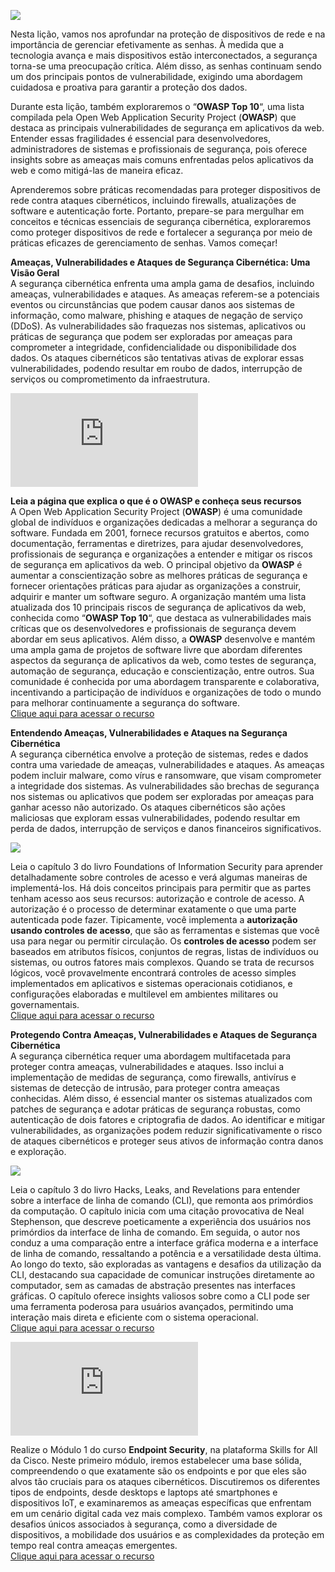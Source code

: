 ![](https://infnet.online/wp-content/uploads/2024/03/LD3-7.jpg)

Nesta lição, vamos nos aprofundar na proteção de dispositivos de rede e na importância de gerenciar efetivamente as senhas. À medida que a tecnologia avança e mais dispositivos estão interconectados, a segurança torna-se uma preocupação crítica. Além disso, as senhas continuam sendo um dos principais pontos de vulnerabilidade, exigindo uma abordagem cuidadosa e proativa para garantir a proteção dos dados.

Durante esta lição, também exploraremos o “**OWASP Top 10**“, uma lista compilada pela Open Web Application Security Project (**OWASP**) que destaca as principais vulnerabilidades de segurança em aplicativos da web. Entender essas fragilidades é essencial para desenvolvedores, administradores de sistemas e profissionais de segurança, pois oferece insights sobre as ameaças mais comuns enfrentadas pelos aplicativos da web e como mitigá-las de maneira eficaz.

Aprenderemos sobre práticas recomendadas para proteger dispositivos de rede contra ataques cibernéticos, incluindo firewalls, atualizações de software e autenticação forte. Portanto, prepare-se para mergulhar em conceitos e técnicas essenciais de segurança cibernética, exploraremos como proteger dispositivos de rede e fortalecer a segurança por meio de práticas eficazes de gerenciamento de senhas. Vamos começar!

**Ameaças, Vulnerabilidades e Ataques de Segurança Cibernética: Uma Visão Geral**  
A segurança cibernética enfrenta uma ampla gama de desafios, incluindo ameaças, vulnerabilidades e ataques. As ameaças referem-se a potenciais eventos ou circunstâncias que podem causar danos aos sistemas de informação, como malware, phishing e ataques de negação de serviço (DDoS). As vulnerabilidades são fraquezas nos sistemas, aplicativos ou práticas de segurança que podem ser exploradas por ameaças para comprometer a integridade, confidencialidade ou disponibilidade dos dados. Os ataques cibernéticos são tentativas ativas de explorar essas vulnerabilidades, podendo resultar em roubo de dados, interrupção de serviços ou comprometimento da infraestrutura.

![](http://api.pagepeeker.com/v2/thumbs.php?size=s&code=4245e2496a&url=https://owasp.org/)

**Leia a página que explica o que é o OWASP e conheça seus recursos**  
A Open Web Application Security Project (**OWASP**) é uma comunidade global de indivíduos e organizações dedicadas a melhorar a segurança do software. Fundada em 2001, fornece recursos gratuitos e abertos, como documentação, ferramentas e diretrizes, para ajudar desenvolvedores, profissionais de segurança e organizações a entender e mitigar os riscos de segurança em aplicativos da web. O principal objetivo da **OWASP** é aumentar a conscientização sobre as melhores práticas de segurança e fornecer orientações práticas para ajudar as organizações a construir, adquirir e manter um software seguro. A organização mantém uma lista atualizada dos 10 principais riscos de segurança de aplicativos da web, conhecida como “**OWASP Top 10**“, que destaca as vulnerabilidades mais críticas que os desenvolvedores e profissionais de segurança devem abordar em seus aplicativos. Além disso, a **OWASP** desenvolve e mantém uma ampla gama de projetos de software livre que abordam diferentes aspectos da segurança de aplicativos da web, como testes de segurança, automação de segurança, educação e conscientização, entre outros. Sua comunidade é conhecida por uma abordagem transparente e colaborativa, incentivando a participação de indivíduos e organizações de todo o mundo para melhorar continuamente a segurança do software.  
[Clique aqui para acessar o recurso](https://owasp.org/)

**Entendendo Ameaças, Vulnerabilidades e Ataques na Segurança Cibernética**  
A segurança cibernética envolve a proteção de sistemas, redes e dados contra uma variedade de ameaças, vulnerabilidades e ataques. As ameaças podem incluir malware, como vírus e ransomware, que visam comprometer a integridade dos sistemas. As vulnerabilidades são brechas de segurança nos sistemas ou aplicativos que podem ser exploradas por ameaças para ganhar acesso não autorizado. Os ataques cibernéticos são ações maliciosas que exploram essas vulnerabilidades, podendo resultar em perda de dados, interrupção de serviços e danos financeiros significativos.

![](https://learning.oreilly.com/library/cover/9781098122546)

Leia o capítulo 3 do livro Foundations of Information Security para aprender detalhadamente sobre controles de acesso e verá algumas maneiras de implementá-los. Há dois conceitos principais para permitir que as partes tenham acesso aos seus recursos: autorização e controle de acesso. A autorização é o processo de determinar exatamente o que uma parte autenticada pode fazer. Tipicamente, você implementa a **autorização usando controles de acesso**, que são as ferramentas e sistemas que você usa para negar ou permitir circulação. Os **controles de acesso** podem ser baseados em atributos físicos, conjuntos de regras, listas de indivíduos ou sistemas, ou outros fatores mais complexos. Quando se trata de recursos lógicos, você provavelmente encontrará controles de acesso simples implementados em aplicativos e sistemas operacionais cotidianos, e configurações elaboradas e multilevel em ambientes militares ou governamentais.  
[Clique aqui para acessar o recurso](https://learning.oreilly.com/library/view/foundations-of-information/9781098122546/xhtml/ch03.xhtml#ch03lev1sec1)

**Protegendo Contra Ameaças, Vulnerabilidades e Ataques de Segurança Cibernética**  
A segurança cibernética requer uma abordagem multifacetada para proteger contra ameaças, vulnerabilidades e ataques. Isso inclui a implementação de medidas de segurança, como firewalls, antivírus e sistemas de detecção de intrusão, para proteger contra ameaças conhecidas. Além disso, é essencial manter os sistemas atualizados com patches de segurança e adotar práticas de segurança robustas, como autenticação de dois fatores e criptografia de dados. Ao identificar e mitigar vulnerabilidades, as organizações podem reduzir significativamente o risco de ataques cibernéticos e proteger seus ativos de informação contra danos e exploração.

![](https://learning.oreilly.com/library/cover/9781098168773)

Leia o capítulo 3 do livro Hacks, Leaks, and Revelations para entender sobre a interface de linha de comando (CLI), que remonta aos primórdios da computação. O capítulo inicia com uma citação provocativa de Neal Stephenson, que descreve poeticamente a experiência dos usuários nos primórdios da interface de linha de comando. Em seguida, o autor nos conduz a uma comparação entre a interface gráfica moderna e a interface de linha de comando, ressaltando a potência e a versatilidade desta última. Ao longo do texto, são exploradas as vantagens e desafios da utilização da CLI, destacando sua capacidade de comunicar instruções diretamente ao computador, sem as camadas de abstração presentes nas interfaces gráficas. O capítulo oferece insights valiosos sobre como a CLI pode ser uma ferramenta poderosa para usuários avançados, permitindo uma interação mais direta e eficiente com o sistema operacional.  
[Clique aqui para acessar o recurso](https://learning.oreilly.com/library/view/hacks-leaks-and/9781098168773/xhtml/chapter3.xhtml#h-49)

![](http://api.pagepeeker.com/v2/thumbs.php?size=s&code=4245e2496a&url=https://skillsforall.com/course/endpoint-security?courseLang=en-US)

Realize o Módulo 1 do curso **Endpoint Security**, na plataforma Skills for All da Cisco. Neste primeiro módulo, iremos estabelecer uma base sólida, compreendendo o que exatamente são os endpoints e por que eles são alvos tão cruciais para os ataques cibernéticos. Discutiremos os diferentes tipos de endpoints, desde desktops e laptops até smartphones e dispositivos IoT, e examinaremos as ameaças específicas que enfrentam em um cenário digital cada vez mais complexo. Também vamos explorar os desafios únicos associados à segurança, como a diversidade de dispositivos, a mobilidade dos usuários e as complexidades da proteção em tempo real contra ameaças emergentes.  
[Clique aqui para acessar o recurso](https://skillsforall.com/course/endpoint-security?courseLang=en-US)